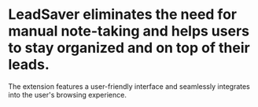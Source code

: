 # LeadSaver eliminates the need for manual note-taking and helps users to stay organized and on top of their leads. 

The extension features a user-friendly interface and seamlessly integrates into the user's browsing experience.
